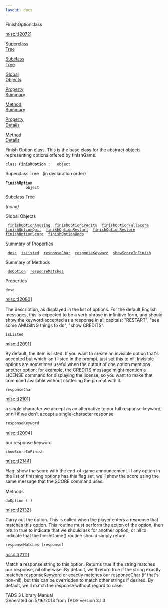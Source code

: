 ```yaml
---
layout: docs
---
```

<span class="title">FinishOption</span><span class="type">class</span>

[misc.t](../file/misc.t.html)\[[2072](../source/misc.t.html#2072)\]

[Superclass  
Tree](#_SuperClassTree_)

[Subclass  
Tree](#_SubClassTree_)

[Global  
Objects](#_ObjectSummary_)

[Property  
Summary](#_PropSummary_)

[Method  
Summary](#_MethodSummary_)

[Property  
Details](#_Properties_)

[Method  
Details](#_Methods_)

<div class="fdesc">

Finish Option class. This is the base class for the abstract objects
representing options offered by finishGame.

`class `**`FinishOption`**` :   object`

</div>

<span id="_SuperClassTree_"></span>

<div class="mjhd">

<span class="hdln">Superclass Tree</span>   (in declaration order)

</div>

**`FinishOption`**  
`         object`  
<span id="_SubClassTree_"></span>

<div class="mjhd">

<span class="hdln">Subclass Tree</span>  

</div>

*(none)* <span id="_ObjectSummary_"></span>

<div class="mjhd">

<span class="hdln">Global Objects</span>  

</div>

` `[`finishOptionAmusing`](../object/finishOptionAmusing.html)`  `[`finishOptionCredits`](../object/finishOptionCredits.html)`  `[`finishOptionFullScore`](../object/finishOptionFullScore.html)`  `[`finishOptionQuit`](../object/finishOptionQuit.html)`  `[`finishOptionRestart`](../object/finishOptionRestart.html)`  `[`finishOptionRestore`](../object/finishOptionRestore.html)`  `[`finishOptionScore`](../object/finishOptionScore.html)`  `[`finishOptionUndo`](../object/finishOptionUndo.html)`  `
<span id="_PropSummary_"></span>

<div class="mjhd">

<span class="hdln">Summary of Properties</span>  

</div>

` `[`desc`](#desc)`  `[`isListed`](#isListed)`  `[`responseChar`](#responseChar)`  `[`responseKeyword`](#responseKeyword)`  `[`showScoreInFinish`](#showScoreInFinish)`  `

<span id="_MethodSummary_"></span>

<div class="mjhd">

<span class="hdln">Summary of Methods</span>  

</div>

` `[`doOption`](#doOption)`  `[`responseMatches`](#responseMatches)`  `

<span id="_Properties_"></span>

<div class="mjhd">

<span class="hdln">Properties</span>  

</div>

<span id="desc"></span>

`desc`

[misc.t](../file/misc.t.html)\[[2080](../source/misc.t.html#2080)\]

<div class="desc">

The description, as displayed in the list of options. For the default
English messages, this is expected to be a verb phrase in infinitive
form, and should show the keyword accepted as a response in all
capitals: "RESTART", "see some AMUSING things to do", "show CREDITS".

</div>

<span id="isListed"></span>

`isListed`

[misc.t](../file/misc.t.html)\[[2091](../source/misc.t.html#2091)\]

<div class="desc">

By default, the item is listed. If you want to create an invisible
option that's accepted but which isn't listed in the prompt, just set
this to nil. Invisible options are sometimes useful when the output of
one option mentions another option; for example, the CREDITS message
might mention a LICENSE command for displaying the license, so you want
to make that command available without cluttering the prompt with it.

</div>

<span id="responseChar"></span>

`responseChar`

[misc.t](../file/misc.t.html)\[[2101](../source/misc.t.html#2101)\]

<div class="desc">

a single character we accept as an alternative to our full response
keyword, or nil if we don't accept a single-character response

</div>

<span id="responseKeyword"></span>

`responseKeyword`

[misc.t](../file/misc.t.html)\[[2094](../source/misc.t.html#2094)\]

<div class="desc">

our response keyword

</div>

<span id="showScoreInFinish"></span>

`showScoreInFinish`

[misc.t](../file/misc.t.html)\[[2144](../source/misc.t.html#2144)\]

<div class="desc">

Flag: show the score with the end-of-game announcement. If any option in
the list of finishing options has this flag set, we'll show the score
using the same message that the SCORE command uses.

</div>

<span id="_Methods_"></span>

<div class="mjhd">

<span class="hdln">Methods</span>  

</div>

<span id="doOption"></span>

`doOption ( )`

[misc.t](../file/misc.t.html)\[[2132](../source/misc.t.html#2132)\]

<div class="desc">

Carry out the option. This is called when the player enters a response
that matches this option. This routine must perform the action of the
option, then return true to indicate that we should ask for another
option, or nil to indicate that the finishGame() routine should simply
return.

</div>

<span id="responseMatches"></span>

`responseMatches (response)`

[misc.t](../file/misc.t.html)\[[2111](../source/misc.t.html#2111)\]

<div class="desc">

Match a response string to this option. Returns true if the string
matches our response, nil otherwise. By default, we'll return true if
the string exactly matches responseKeyword or exactly matches our
responseChar (if that's non-nil), but this can be overridden to match
other strings if desired. By default, we'll match the response without
regard to case.

</div>

<div class="ftr">

TADS 3 Library Manual  
Generated on 5/16/2013 from TADS version 3.1.3

</div>

